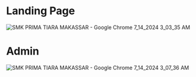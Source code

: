 <h1>Landing Page</h1>

![SMK PRIMA TIARA MAKASSAR - Google Chrome 7_14_2024 3_03_35 AM](https://github.com/user-attachments/assets/4d1999b2-6077-4b34-8c69-9f206c9ee910)

<h1>Admin</h1>

![SMK PRIMA TIARA MAKASSAR - Google Chrome 7_14_2024 3_07_36 AM](https://github.com/user-attachments/assets/fd5a5280-3320-440b-a4a3-11ae4f801b44)

